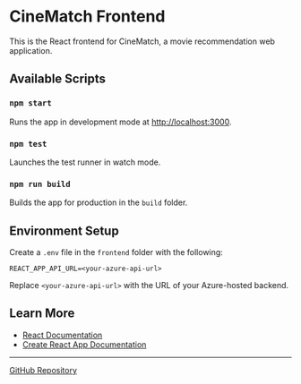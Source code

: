 # CineMatch Frontend

This is the React frontend for CineMatch, a movie recommendation web application.

## Available Scripts

### `npm start`

Runs the app in development mode at [http://localhost:3000](http://localhost:3000).

### `npm test`

Launches the test runner in watch mode.

### `npm run build`

Builds the app for production in the `build` folder.

## Environment Setup

Create a `.env` file in the `frontend` folder with the following:

```plaintext
REACT_APP_API_URL=<your-azure-api-url>
```

Replace `<your-azure-api-url>` with the URL of your Azure-hosted backend.

## Learn More

- [React Documentation](https://reactjs.org/)
- [Create React App Documentation](https://facebook.github.io/create-react-app/docs/getting-started)

---

[GitHub Repository](https://github.com/adilsezer/CineMatch)
